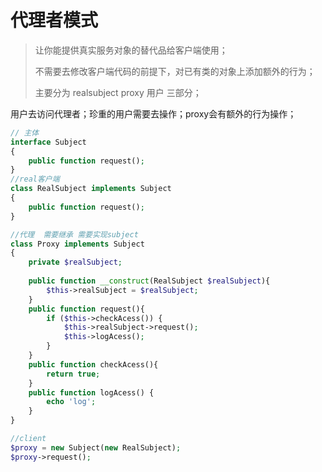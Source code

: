 # 代理者模式

>让你能提供真实服务对象的替代品给客户端使用；
>
> 不需要去修改客户端代码的前提下，对已有类的对象上添加额外的行为；
>
>主要分为  realsubject        proxy    用户  三部分；

用户去访问代理者；珍重的用户需要去操作；proxy会有额外的行为操作；

````php
// 主体
interface Subject
{
    public function request();
}
//real客户端
class RealSubject implements Subject
{
    public function request();
}

//代理  需要继承 需要实现subject
class Proxy implements Subject
{
    private $realSubject;
    
    public function __construct(RealSubject $realSubject){
        $this->realSubject = $realSubject;
    }
    public function request(){
        if ($this->checkAcess()) {
            $this->realSubject->request();
            $this->logAcess();
        }
    }
    public function checkAcess(){
        return true;
    }
    public function logAcess() {
        echo 'log';
    }
}

//client
$proxy = new Subject(new RealSubject);
$proxy->request();
````



